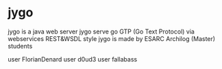 jygo
====

jygo is a java web server
jygo serve go GTP (Go Text Protocol) via webservices REST&WSDL style
jygo is made by ESARC Archilog (Master) students

user FlorianDenard
user d0ud3
user fallabass